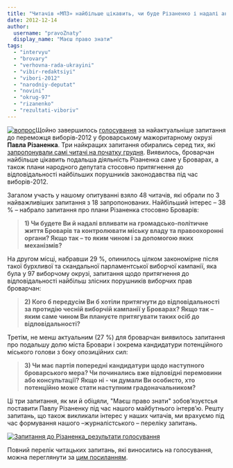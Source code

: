 ```yaml
---
title: "Читачів «МПЗ» найбільше цікавить, чи буде Різаненко і надалі активно діяти у Броварах"
date: 2012-12-14
author: 
  username: "pravoZnaty"
  display_name: "Маєш право знати"
tags: 
  - "intervyu"
  - "brovary"
  - "verhovna-rada-ukrayini"
  - "vibir-redaktsiyi"
  - "vibori-2012"
  - "narodniy-deputat"
  - "novini"
  - "okrug-97"
  - "rizanenko"
  - "rezultati-viboriv"
---
```


[![](https://mpz.brovary.org/wp-content/uploads/2012/11/vopros.jpg "вопрос")](https://mpz.brovary.org/wp-content/uploads/2012/11/vopros.jpg)Щойно завершилось [голосування](https://mpz.brovary.org/chitachi-mayesh-pravo-znati-viznachayut-nayaktualnishe-zapitannya-do-rizanenka-doluchaytes/) за найактуальніше запитання до переможця виборів-2012 у броварському мажоритарному окрузі **Павла Різаненка**. Три найкращих запитання обирались серед тих, які [запропонували самі читачі на початку грудня](https://mpz.brovary.org/mayesh-pravo-znati-ogoloshuye-konkurs-zapitan-do-pavla-rizanenka/). Виявилось, броварчан найбільше цікавить подальша діяльність Різаненка саме у Броварах, а також плани народного депутата стосовно притягнення до відповідальності найбільших порушників законодавства під час виборів-2012.

Загалом участь у нашому опитуванні взяло 48 читачів, які обрали по 3 найважливіших запитання з 18 запропонованих. Найбільший інтерес – 38 % – набрало запитання про плани Різаненка стосовно Броварів:

> **1) Чи будете Ви й надалі впливати на громадсько-політичне життя Броварів та контролювати міську владу та правоохоронні органи? Якщо так – то яким чином і за допомогою яких механізмів?**

На другом місці, набравши 29 %, опинилось цілком закономірне після такої бурхливої та скандальної парламентської виборчої кампанії, яка була у 97 виборчому окрузі, запитання щодо притягнення до відповідальності найбільш злісних порушників виборчих прав броварчан:

> **2) Кого б передусім Ви б хотіли притягнути до відповідальності за протидію чесній виборчій кампанії у Броварах? Якщо так – яким саме чином Ви плануєте притягувати таких осіб до відповідальності?**

Третім, не менш актуальним (27 %) для броварчан виявилось запитання про подальшу долю міста Бровари і зокрема кандидатури потенційного міського голови з боку опозиційних сил:

> **3) Чи має партія попередні кандидатури щодо наступного броварського мера? Чи починались вже відповідні перемовини або консультації? Якщо ні - чи думали Ви особисто, хто потенційно може стати наступним градоначальником?**

Ці три запитання, як ми й обіцяли, "Маєш право знати" зобов’язуєтсья поставити Павлу Різаненку під час нашого майбутнього інтерв’ю. Решту запитань, що також викликали інтерес у наших читачів, ми врахуємо під час формування нашого –журналістського – переліку запитань.

[![](https://mpz.brovary.org/wp-content/uploads/2012/12/Zapitannya-do-Rizanenka_rezultati-golosuvannya.jpg "Запитання до Різаненка_результати голосування")](https://mpz.brovary.org/wp-content/uploads/2012/12/Zapitannya-do-Rizanenka_rezultati-golosuvannya.jpg)

Повний перелік читацьких запитань, які виносились на голосування, можна переглянути за [цим посиланням](https://mpz.brovary.org/chitachi-mayesh-pravo-znati-viznachayut-nayaktualnishe-zapitannya-do-rizanenka-doluchaytes/).
